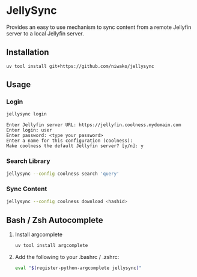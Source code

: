 # JellySync

Provides an easy to use mechanism to sync content from a remote Jellyfin server to a local Jellyfin server.

## Installation

```
uv tool install git+https://github.com/niwako/jellysync
```

## Usage

### Login

```sh
jellysync login
```

```
Enter Jellyfin server URL: https://jellyfin.coolness.mydomain.com
Enter login: user
Enter password: <type your password>
Enter a name for this configuration (coolness):
Make coolness the default Jellyfin server? [y/n]: y
```

### Search Library

```sh
jellysync --config coolness search 'query'
```

### Sync Content

```sh
jellysync --config coolness download <hashid>
```

## Bash / Zsh Autocomplete

1. Install argcomplete

   ```sh
   uv tool install argcomplete
   ```

1. Add the following to your .bashrc / .zshrc:

   ```sh
   eval "$(register-python-argcomplete jellysync)"
   ```
